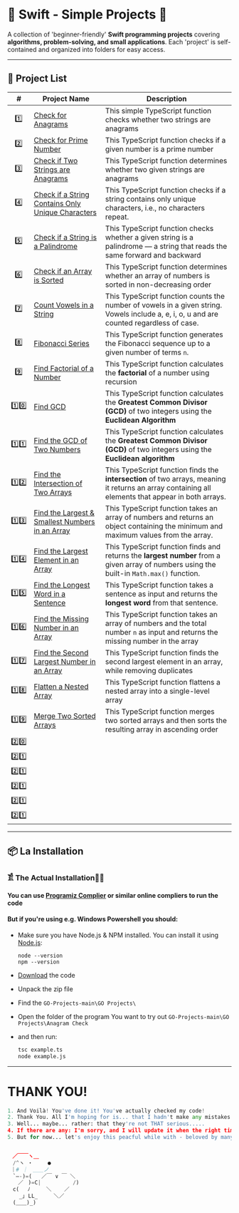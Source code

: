 # 📌 Swift - Simple Projects 🚀  

A collection of 'beginner-friendly' **Swift programming projects** covering **algorithms, problem-solving, and small applications**. Each 'project' is self-contained and organized into folders for easy access.  

---

## 📂 Project List  

| #  | Project Name               | Description |
|----|----------------------------|-------------|
|‎  ‎ 1️⃣ |[Check for Anagrams](https://github.com/JakubStachh/Type-Script-Projects/tree/main/TypeScript%20Projects/Check%20for%20Anagrams)|This simple TypeScript function checks whether two strings are anagrams|
|‎  ‎ 2️⃣ |[Check for Prime Number](https://github.com/JakubStachh/Type-Script-Projects/tree/main/TypeScript%20Projects/Check%20for%20Prime%20Number)|This TypeScript function checks if a given number is a prime number|
|‎‎‎  ‎ 3️⃣ |[Check if Two Strings are Anagrams](https://github.com/JakubStachh/Type-Script-Projects/tree/main/TypeScript%20Projects/Check%20if%20Two%20Strings%20are%20Anagrams)|This TypeScript function determines whether two given strings are anagrams|
|‎  ‎ 4️⃣ |[Check if a String Contains Only Unique Characters](https://github.com/JakubStachh/Type-Script-Projects/tree/main/TypeScript%20Projects/Check%20if%20a%20String%20Contains%20Only%20Unique%20Characters)|This TypeScript function checks if a string contains only unique characters, i.e., no characters repeat.|
|‎  ‎ 5️⃣ |[Check if a String is a Palindrome](https://github.com/JakubStachh/Type-Script-Projects/tree/main/TypeScript%20Projects/Check%20if%20a%20String%20is%20a%20Palindrome)|This TypeScript function checks whether a given string is a palindrome — a string that reads the same forward and backward|
|‎  ‎ 6️⃣ |[Check if an Array is Sorted](https://github.com/JakubStachh/Type-Script-Projects/tree/main/TypeScript%20Projects/Check%20if%20an%20Array%20is%20Sorted)|This TypeScript function determines whether an array of numbers is sorted in non-decreasing order|
|‎  ‎ 7️⃣ |[Count Vowels in a String](https://github.com/JakubStachh/Type-Script-Projects/tree/main/TypeScript%20Projects/Count%20Vowels%20in%20a%20String)|This TypeScript function counts the number of vowels in a given string. Vowels include a, e, i, o, u and are counted regardless of case.|
|‎  ‎ 8️⃣ |[Fibonacci Series](https://github.com/JakubStachh/Type-Script-Projects/tree/main/TypeScript%20Projects/Fibonacci%20Series)|This TypeScript function generates the Fibonacci sequence up to a given number of terms `n`.|
|‎  ‎ 9️⃣ |[Find Factorial of a Number](https://github.com/JakubStachh/Type-Script-Projects/tree/main/TypeScript%20Projects/Find%20Factorial%20of%20a%20Number)|This TypeScript function calculates the **factorial** of a number using recursion|
| 1️⃣0️⃣ |[Find GCD](https://github.com/JakubStachh/Type-Script-Projects/tree/main/TypeScript%20Projects/Find%20GCD)|This TypeScript function calculates the **Greatest Common Divisor (GCD)** of two integers using the **Euclidean Algorithm**|
| 1️⃣1️⃣ |[Find the GCD of Two Numbers](https://github.com/JakubStachh/Type-Script-Projects/tree/main/TypeScript%20Projects/Find%20the%20GCD%20of%20Two%20Numbers)|This TypeScript function calculates the **Greatest Common Divisor (GCD)** of two integers using the **Euclidean algorithm**|
| 1️⃣2️⃣ |[Find the Intersection of Two Arrays](https://github.com/JakubStachh/Type-Script-Projects/tree/main/TypeScript%20Projects/Find%20the%20Intersection%20of%20Two%20Arrays)|This TypeScript function finds the **intersection** of two arrays, meaning it returns an array containing all elements that appear in both arrays.|
| 1️⃣3️⃣ |[Find the Largest & Smallest Numbers in an Array](https://github.com/JakubStachh/Type-Script-Projects/tree/main/TypeScript%20Projects/Find%20the%20Largest%20%26%20Smallest%20Numbers%20in%20an%20Array)|This TypeScript function takes an array of numbers and returns an object containing the minimum and maximum values from the array.|
| 1️⃣4️⃣ |[Find the Largest Element in an Array](https://github.com/JakubStachh/Type-Script-Projects/tree/main/TypeScript%20Projects/Find%20the%20Largest%20Element%20in%20an%20Array)|This TypeScript function finds and returns the **largest number** from a given array of numbers using the built-in `Math.max()` function.|
| 1️⃣5️⃣ |[Find the Longest Word in a Sentence](https://github.com/JakubStachh/Type-Script-Projects/tree/main/TypeScript%20Projects/Find%20the%20Longest%20Word%20in%20a%20Sentence)|This TypeScript function takes a sentence as input and returns the **longest word** from that sentence.|
| 1️⃣6️⃣ |[Find the Missing Number in an Array](https://github.com/JakubStachh/Type-Script-Projects/tree/main/TypeScript%20Projects/Find%20the%20Missing%20Number%20in%20an%20Array)|This TypeScript function takes an array of numbers and the total number `n` as input and returns the missing number in the array|
| 1️⃣7️⃣ |[Find the Second Largest Number in an Array](https://github.com/JakubStachh/Type-Script-Projects/tree/main/TypeScript%20Projects/Find%20the%20Second%20Largest%20Number%20in%20an%20Array)|This TypeScript function finds the second largest element in an array, while removing duplicates|
| 1️⃣8️⃣ |[Flatten a Nested Array](https://github.com/JakubStachh/Type-Script-Projects/tree/main/TypeScript%20Projects/Flatten%20a%20Nested%20Array)|This TypeScript function flattens a nested array into a single-level array|
| 1️⃣9️⃣ |[Merge Two Sorted Arrays](https://github.com/JakubStachh/Type-Script-Projects/tree/main/TypeScript%20Projects/Merge%20Two%20Sorted%20Arrays)|This TypeScript function merges two sorted arrays and then sorts the resulting array in ascending order|
| 2️⃣0️⃣ |[]()||
| 2️⃣1️⃣ |[]()||
| 2️⃣1️⃣ |[]()||
| 2️⃣1️⃣ |[]()||
| 2️⃣1️⃣ |[]()||
| 2️⃣1️⃣ |[]()||



---

## 📦 La Installation

### 𓀃 The Actual Installation🤌🤌

#### You can use [Programiz Complier](https://www.programiz.com/swift/online-compiler/) or similar online compliers to run the code

#### But if you're using e.g. Windows Powershell you should:

- Make sure you have Node.js & NPM installed. You can install it using [Node.js](https://nodejs.org/en):

  ```
  node --version
  npm --version
  ```
  
- [Download](https://github.com/JakubStachh/Type-Script-Projects/archive/refs/heads/main.zip) the code
- Unpack the zip file
- Find the `GO-Projects-main\GO Projects\`
- Open the folder of the program You want to try out `GO-Projects-main\GO Projects\Anagram Check`
- and then run:
  
  ```sh
  tsc example.ts
  node example.js
  ```

---

# THANK YOU!
```python
1. And Voilà! You've done it! You've actually checked my code! 
2. Thank You. All I'm hoping for is... that I hadn't make any mistakes.
3. Well... maybe... rather: that they're not THAT serious.....
4. If there are any: I'm sorry, and I will update it when the right time comes.... 
5. But for now... let's enjoy this peacful while with - beloved by many - EL SNOOPY!!!


ㅤ／￣￣ヽ＿
　/^ヽ ・   　●
 ｜# ｜　＿＿ノ
　`―-)=(   ／￣ ∨ ￣ ＼
　　／ㅤ)=C|          /)
　c(　 ﾉ     ＼    ／
　  _｣ LL_     ＼／
　(＿＿)_)
```
